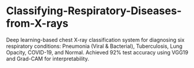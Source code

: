 # Classifying-Respiratory-Diseases-from-X-rays
Deep learning-based chest X-ray classification system for diagnosing six respiratory conditions: Pneumonia (Viral &amp; Bacterial), Tuberculosis, Lung Opacity, COVID-19, and Normal. Achieved 92% test accuracy using VGG19 and Grad-CAM for interpretability.
